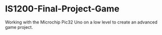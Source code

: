 # IS1200-Final-Project-Game
Working with the Microchip Pic32 Uno on a low level to create an advanced game project.
